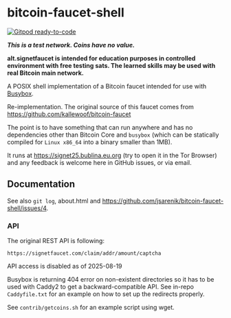 # bitcoin-faucet-shell

[![Gitpod ready-to-code](https://img.shields.io/badge/Gitpod-ready--to--code-blue?logo=gitpod)](https://gitpod.io/#https://github.com/jsarenik/bitcoin-faucet-shell)

***This is a test network. Coins have no value.***

**alt.signetfaucet is intended for education purposes
  in controlled environment with free testing sats.
  The learned skills may be used with real Bitcoin
  main network.**

A POSIX shell implementation of a Bitcoin faucet
intended for use with [Busybox](https://busybox.net).

Re-implementation. The original source of this faucet
comes from https://github.com/kallewoof/bitcoin-faucet

The point is to have something that can run anywhere
and has no dependencies other than Bitcoin Core and
`busybox` (which can be statically compiled for
`Linux x86_64` into a binary smaller than 1MB).

It runs at https://signet25.bublina.eu.org (try to open it
in the Tor Browser) and any feedback is welcome here in
GitHub issues, or via email.

## Documentation

See also `git log`, about.html and https://github.com/jsarenik/bitcoin-faucet-shell/issues/4.

### API

The original REST API is following:

    https://signetfaucet.com/claim/addr/amount/captcha

API access is disabled as of 2025-08-19

Busybox is returning 404 error on non-existent directories
so it has to be used with Caddy2 to get a backward-compatible
API. See in-repo `Caddyfile.txt` for an example on how to set
up the redirects properly.

See `contrib/getcoins.sh` for an example script using wget.
